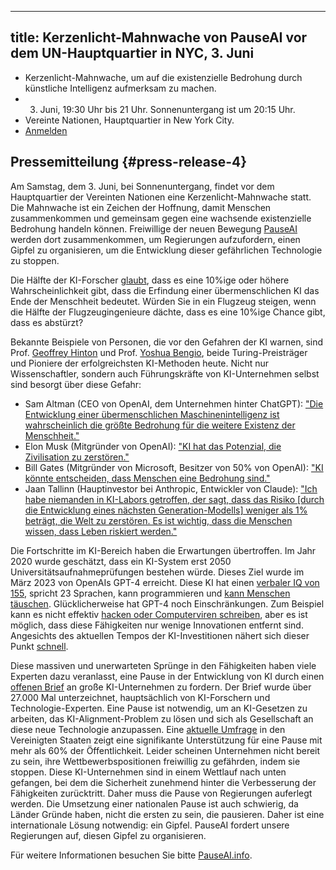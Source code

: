 

---
title: Kerzenlicht-Mahnwache von PauseAI vor dem UN-Hauptquartier in NYC, 3. Juni
---
- Kerzenlicht-Mahnwache, um auf die existenzielle Bedrohung durch künstliche Intelligenz aufmerksam zu machen.
- 3. Juni, 19:30 Uhr bis 21 Uhr. Sonnenuntergang ist um 20:15 Uhr.
- Vereinte Nationen, Hauptquartier in New York City.
- [Anmelden](https://forms.gle/hsVetUDx3R1w6yj59)

## Pressemitteilung {#press-release-4}

Am Samstag, dem 3. Juni, bei Sonnenuntergang, findet vor dem Hauptquartier der Vereinten Nationen eine Kerzenlicht-Mahnwache statt.
Die Mahnwache ist ein Zeichen der Hoffnung, damit Menschen zusammenkommen und gemeinsam gegen eine wachsende existenzielle Bedrohung handeln können.
Freiwillige der neuen Bewegung [PauseAI](http://pauseai.info) werden dort zusammenkommen, um Regierungen aufzufordern, einen Gipfel zu organisieren, um die Entwicklung dieser gefährlichen Technologie zu stoppen.

Die Hälfte der KI-Forscher [glaubt](https://aiimpacts.org/2022-expert-survey-on-progress-in-ai/), dass es eine 10%ige oder höhere Wahrscheinlichkeit gibt, dass die Erfindung einer übermenschlichen KI das Ende der Menschheit bedeutet. Würden Sie in ein Flugzeug steigen, wenn die Hälfte der Flugzeugingenieure dächte, dass es eine 10%ige Chance gibt, dass es abstürzt?

Bekannte Beispiele von Personen, die vor den Gefahren der KI warnen, sind Prof. [Geoffrey Hinton](https://www.reuters.com/technology/ai-pioneer-says-its-threat-world-may-be-more-urgent-than-climate-change-2023-05-05/) und Prof. [Yoshua Bengio](https://yoshuabengio.org/2023/05/22/how-rogue-ais-may-arise/), beide Turing-Preisträger und Pioniere der erfolgreichsten KI-Methoden heute. Nicht nur Wissenschaftler, sondern auch Führungskräfte von KI-Unternehmen selbst sind besorgt über diese Gefahr:

- Sam Altman (CEO von OpenAI, dem Unternehmen hinter ChatGPT): ["Die Entwicklung einer übermenschlichen Maschinenintelligenz ist wahrscheinlich die größte Bedrohung für die weitere Existenz der Menschheit."](https://blog.samaltman.com/machine-intelligence-part-1)
- Elon Musk (Mitgründer von OpenAI): ["KI hat das Potenzial, die Zivilisation zu zerstören."](https://www.inc.com/ben-sherry/elon-musk-ai-has-the-potential-of-civilizational-destruction.html)
- Bill Gates (Mitgründer von Microsoft, Besitzer von 50% von OpenAI): ["KI könnte entscheiden, dass Menschen eine Bedrohung sind."](https://www.denisonforum.org/daily-article/bill-gates-ai-humans-threat/)
- Jaan Tallinn (Hauptinvestor bei Anthropic, Entwickler von Claude): ["Ich habe niemanden in KI-Labors getroffen, der sagt, dass das Risiko [durch die Entwicklung eines nächsten Generation-Modells] weniger als 1% beträgt, die Welt zu zerstören. Es ist wichtig, dass die Menschen wissen, dass Leben riskiert werden."](https://twitter.com/liron/status/1656929936639430657)

Die Fortschritte im KI-Bereich haben die Erwartungen übertroffen. Im Jahr 2020 wurde geschätzt, dass ein KI-System erst 2050 Universitätsaufnahmeprüfungen bestehen würde. Dieses Ziel wurde im März 2023 von OpenAIs GPT-4 erreicht. Diese KI hat einen [verbaler IQ von 155](https://bgr.com/tech/chatgpt-took-an-iq-test-and-its-score-was-sky-high/), spricht 23 Sprachen, kann programmieren und [kann Menschen täuschen](https://www.theinsaneapp.com/2023/03/gpt4-passed-captcha-test.html). Glücklicherweise hat GPT-4 noch Einschränkungen. Zum Beispiel kann es nicht effektiv [hacken oder Computerviren schreiben](https://pauseai.info/cybersecurity-risks), aber es ist möglich, dass diese Fähigkeiten nur wenige Innovationen entfernt sind. Angesichts des aktuellen Tempos der KI-Investitionen nähert sich dieser Punkt [schnell](https://pauseai.info/urgency).

Diese massiven und unerwarteten Sprünge in den Fähigkeiten haben viele Experten dazu veranlasst, eine Pause in der Entwicklung von KI durch einen [offenen Brief](https://futureoflife.org/open-letter/pause-giant-ai-experiments/) an große KI-Unternehmen zu fordern. Der Brief wurde über 27.000 Mal unterzeichnet, hauptsächlich von KI-Forschern und Technologie-Experten. Eine Pause ist notwendig, um an KI-Gesetzen zu arbeiten, das KI-Alignment-Problem zu lösen und sich als Gesellschaft an diese neue Technologie anzupassen. Eine [aktuelle Umfrage](https://forum.effectivealtruism.org/posts/EoqeJCBiuJbMTKfPZ/unveiling-the-american-public-opinion-on-ai-moratorium-and) in den Vereinigten Staaten zeigt eine signifikante Unterstützung für eine Pause mit mehr als 60% der Öffentlichkeit. Leider scheinen Unternehmen nicht bereit zu sein, ihre Wettbewerbspositionen freiwillig zu gefährden, indem sie stoppen. Diese KI-Unternehmen sind in einem Wettlauf nach unten gefangen, bei dem die Sicherheit zunehmend hinter die Verbesserung der Fähigkeiten zurücktritt. Daher muss die Pause von Regierungen auferlegt werden. Die Umsetzung einer nationalen Pause ist auch schwierig, da Länder Gründe haben, nicht die ersten zu sein, die pausieren. Daher ist eine internationale Lösung notwendig: ein Gipfel. PauseAI fordert unsere Regierungen auf, diesen Gipfel zu organisieren.

Für weitere Informationen besuchen Sie bitte [PauseAI.info](http://pauseai.info).
